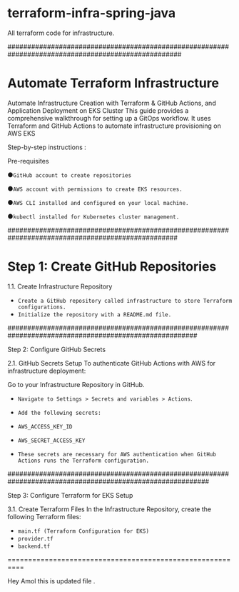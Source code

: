 # terraform-infra-spring-java
All terraform code for infrastructure.

####################################################################################################

# Automate Terraform Infrastructure 
Automate Infrastructure Creation with Terraform & GitHub Actions, and Application Deployment on EKS Cluster This guide provides a comprehensive walkthrough for setting up a GitOps workflow. It uses Terraform and GitHub Actions to automate infrastructure provisioning on AWS EKS

Step-by-step instructions :

Pre-requisites

●```GitHub account to create repositories```

●```AWS account with permissions to create EKS resources.```

●```AWS CLI installed and configured on your local machine.```

●```kubectl installed for Kubernetes cluster management.```


###################################################################################################

# Step 1: Create GitHub Repositories

1.1. Create Infrastructure Repository
- `Create a GitHub repository called infrastructure to store Terraform configurations.`
- `Initialize the repository with a README.md file.`

########################################################################################################

Step 2: Configure GitHub Secrets

2.1. GitHub Secrets Setup
To authenticate GitHub Actions with AWS for infrastructure deployment:

Go to your Infrastructure Repository in GitHub.
- `Navigate to Settings > Secrets and variables > Actions`.
- `Add the following secrets:`

- `AWS_ACCESS_KEY_ID`
- `AWS_SECRET_ACCESS_KEY`
- `These secrets are necessary for AWS authentication when GitHub Actions runs the Terraform configuration.`

###########################################################################################################

Step 3: Configure Terraform for EKS Setup

3.1. Create Terraform Files
In the Infrastructure Repository, create the following Terraform files:

- `main.tf (Terraform Configuration for EKS)`
- `provider.tf`
- `backend.tf`

==========================================================



Hey Amol this is updated file .
